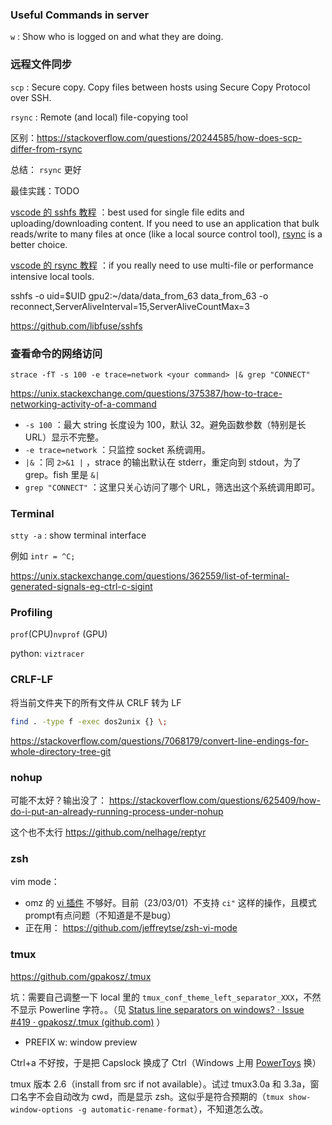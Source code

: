 ### Useful Commands in server

`w` : Show who is logged on and what they are doing.

### 远程文件同步

`scp` : Secure copy. Copy files between hosts using Secure Copy Protocol over SSH.

`rsync` : Remote (and local) file-copying tool

区别：https://stackoverflow.com/questions/20244585/how-does-scp-differ-from-rsync

总结： `rsync` 更好

最佳实践：TODO

 [vscode 的 sshfs 教程](https://code.visualstudio.com/docs/remote/troubleshooting#_using-sshfs-to-access-files-on-your-remote-host) ：best used for single file edits and uploading/downloading content. If you need to use an application that bulk reads/write to many files at once (like a local source control tool), [rsync](https://code.visualstudio.com/docs/remote/troubleshooting#_using-rsync-to-maintain-a-local-copy-of-your-source-code) is a better choice.

 [vscode 的 rsync 教程](https://code.visualstudio.com/docs/remote/troubleshooting#_using-rsync-to-maintain-a-local-copy-of-your-source-code) ：if you really need to use multi-file or performance intensive local tools.

sshfs -o uid=$UID gpu2:~/data/data_from_63 data_from_63 -o reconnect,ServerAliveInterval=15,ServerAliveCountMax=3

https://github.com/libfuse/sshfs

### 查看命令的网络访问

```
strace -fT -s 100 -e trace=network <your command> |& grep "CONNECT"
```

https://unix.stackexchange.com/questions/375387/how-to-trace-networking-activity-of-a-command

- `-s 100` ：最大 string 长度设为 100，默认 32。避免函数参数（特别是长 URL）显示不完整。
- `-e trace=network` ：只监控 socket 系统调用。
- `|&` ：同 `2>&1 |` ，strace 的输出默认在 stderr，重定向到 stdout，为了 grep。fish 里是 `&|`
- `grep "CONNECT"` ：这里只关心访问了哪个 URL，筛选出这个系统调用即可。

### Terminal

`stty -a` : show terminal interface

例如 `intr = ^C;`

https://unix.stackexchange.com/questions/362559/list-of-terminal-generated-signals-eg-ctrl-c-sigint

### Profiling

`prof`(CPU)`nvprof` (GPU)

python: `viztracer`

### CRLF-LF

将当前文件夹下的所有文件从 CRLF 转为 LF

```bash
find . -type f -exec dos2unix {} \;
```

https://stackoverflow.com/questions/7068179/convert-line-endings-for-whole-directory-tree-git

### nohup

可能不太好？输出没了：
https://stackoverflow.com/questions/625409/how-do-i-put-an-already-running-process-under-nohup

这个也不太行
https://github.com/nelhage/reptyr

### zsh

vim mode：
- omz 的 [vi 插件](https://github.com/ohmyzsh/ohmyzsh/tree/master/plugins/vi-mode) 不够好。目前（23/03/01）不支持 `ci"` 这样的操作，且模式prompt有点问题（不知道是不是bug）
- 正在用： https://github.com/jeffreytse/zsh-vi-mode

### tmux

https://github.com/gpakosz/.tmux

坑：需要自己调整一下 local 里的 `tmux_conf_theme_left_separator_XXX`，不然不显示 Powerline 字符。。（见 [Status line separators on windows? · Issue #419 · gpakosz/.tmux (github.com)](https://github.com/gpakosz/.tmux#troubleshooting) ）

- PREFIX w: window preview

Ctrl+a 不好按，于是把 Capslock 换成了 Ctrl（Windows 上用 [PowerToys](https://github.com/microsoft/PowerToys) 换）

tmux 版本 2.6（install from src if not available）。试过 tmux3.0a 和 3.3a，窗口名字不会自动改为 cwd，而是显示 zsh。这似乎是符合预期的（`tmux show-window-options -g automatic-rename-format`），不知道怎么改。
